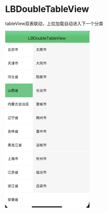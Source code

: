 # LBDoubleTableView
tableView双表联动，上拉加载自动进入下一个分类

![image](https://github.com/MrLuanJX/LBDoubleTableView/blob/main/image/1.gif)
